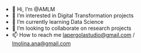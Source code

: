 - 👋 Hi, I’m @AMLM
- 👀 I’m interested in Digital Transformation projects
- 🌱 I’m currently learning Data Science
- 💞️ I’m looking to collaborate on research projects
- 📫 How to reach me lapergolastudio@gmail.com / lmolina.ana@gmail.com

<!---
AMLM/AMLM is a ✨ special ✨ repository because its `README.md` (this file) appears on your GitHub profile.
You can click the Preview link to take a look at your changes.
--->
